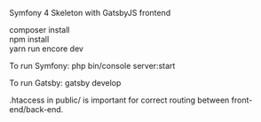 Symfony 4 Skeleton with GatsbyJS frontend <br>

composer install <br>
npm install <br>
yarn run encore dev <br> 

To run Symfony: php bin/console server:start

To run Gatsby: gatsby develop

.htaccess in public/ is important for correct routing between front-end/back-end.
